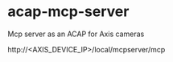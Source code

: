 # acap-mcp-server
Mcp server as an ACAP for Axis cameras


http://<AXIS_DEVICE_IP>/local/mcpserver/mcp

